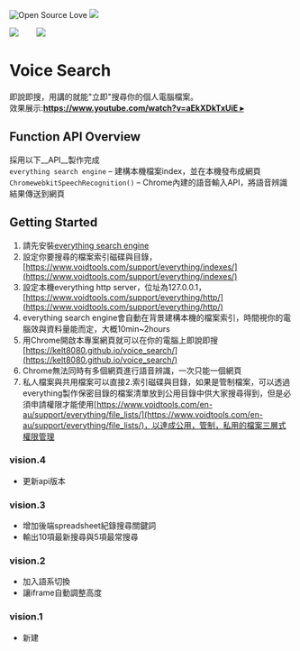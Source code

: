 ![Open Source Love](https://badges.frapsoft.com/os/v2/open-source.png?v=103)
<img src="https://img.shields.io/github/languages/top/badges/shields.svg">  

<img src="https://kelt8080.github.io/public//image/app/everything.png">　&nbsp;　<img src="https://kelt8080.github.io/public//image/app/chrome.png">


# Voice Search

即說即搜，用講的就能"立即"搜尋你的個人電腦檔案。   
效果展示:[**https://www.youtube.com/watch?v=aEkXDkTxUiE ▸**](https://www.youtube.com/watch?v=aEkXDkTxUiE)   

## Function API Overview

採用以下__API__製作完成    
`everything search engine` &ndash; 建構本機檔案index，並在本機發布成網頁   
`ChromewebkitSpeechRecognition()` &ndash; Chrome內建的語音輸入API，將語音辨識結果傳送到網頁   

## Getting Started

1. 請先安裝[everything search engine](https://www.voidtools.com/)
2. 設定你要搜尋的檔案索引磁碟與目錄，[https://www.voidtools.com/support/everything/indexes/](https://www.voidtools.com/support/everything/indexes/)
3. 設定本機everything http server，位址為127.0.0.1，[https://www.voidtools.com/support/everything/http/](https://www.voidtools.com/support/everything/http/)
4. everything search engine會自動在背景建構本機的檔案索引，時間視你的電腦效與資料量能而定，大概10min~2hours
5. 用Chrome開啟本專案網頁就可以在你的電腦上即說即搜[https://kelt8080.github.io/voice_search/](https://kelt8080.github.io/voice_search/)
6. Chrome無法同時有多個網頁進行語音辨識，一次只能一個網頁
7. 私人檔案與共用檔案可以直接2.索引磁碟與目錄，如果是管制檔案，可以透過everything製作保密目錄的檔案清單放到公用目錄中供大家搜尋得到，但是必須申請權限才能使用[https://www.voidtools.com/en-au/support/everything/file_lists/](https://www.voidtools.com/en-au/support/everything/file_lists/)，以達成公用，管制，私用的檔案三層式權限管理


### vision.4
* 更新api版本

### vision.3
* 增加後端spreadsheet紀錄搜尋關鍵詞
* 輸出10項最新搜尋與5項最常搜尋

### vision.2
* 加入語系切換
* 讓iframe自動調整高度

### vision.1
* 新建
